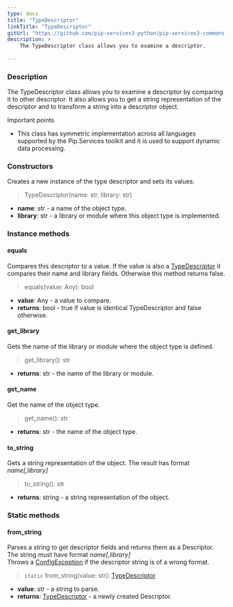 ```yaml
---
type: docs
title: "TypeDescriptor"
linkTitle: "TypeDescriptor"
gitUrl: "https://github.com/pip-services3-python/pip-services3-commons-python"
description: >
    The TypeDescriptor class allows you to examine a descriptor.
    
---
```


### Description

The TypeDescriptor class allows you to examine a descriptor by comparing it to other descriptor. It also allows you to get a string representation of the descriptor and to transform a string into a descriptor object.

Important points

- This class has symmetric implementation across all languages supported by the Pip.Services toolkit and it is used to support dynamic data processing.

### Constructors
Creates a new instance of the type descriptor and sets its values.

> TypeDescriptor(name: str, library: str)

- **name**: str - a name of the object type.
- **library**: str - a library or module where this object type is implemented.


### Instance methods

#### equals
Compares this descriptor to a value.
If the value is also a [TypeDescriptor]() it compares their name and library fields.
Otherwise this method returns false.

> equals(value: Any): bool

- **value**: Any - a value to compare.
- **returns**: bool - true if value is identical TypeDescriptor and false otherwise.

#### get_library
Gets the name of the library or module where the object type is defined.

> get_library(): str

- **returns**: str - the name of the library or module.


#### get_name
Get the name of the object type.

> get_name(): str

- **returns**: str - the name of the object type.


#### to_string
Gets a string representation of the object.
The result has format *name[,library]*

> to_string(): str

- **returns**: string - a string representation of the object.

### Static methods

#### from_string
Parses a string to get descriptor fields and returns them as a Descriptor.
The string must have format *name[,library]*  
Throws a [ConfigException](../../errors/config_exception) if the descriptor string is of a wrong format.

> `static` from_string(value: str): [TypeDescriptor]()

- **value**: str - a string to parse.
- **returns**: [TypeDescriptor]() - a newly created Descriptor.

